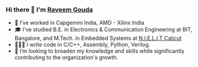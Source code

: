 ### Hi there 👋 I'm <a href="https://www.linkedin.com/in/raveemgouda97">Raveem Gouda</a>

<!--
**Raveem13/Raveem13** is a ✨ _special_ ✨ repository because its `README.md` (this file) appears on your GitHub profile.

Here are some ideas to get you started:

- 🔭 I’m currently working on ...
- 🌱 I’m currently learning ...
- 👯 I’m looking to collaborate on ...
- 🤔 I’m looking for help with ...
- 💬 Ask me about ...
- 📫 How to reach me: ...
- 😄 Pronouns: ...
- ⚡ Fun fact: ...
-->
- 🏢 I’ve worked in Capgemini India, AMD - Xilinx India
- 🎓 I've studied B.E. in Electronics & Communication Engineering at BIT, Bangalore, and M.Tech. in Embedded Systems at <a href=https://nielit.gov.in/index.php>N.I.E.L.I.T Calicut</a>
- 🧑🏽‍💻 I write code in C/C++, Assembly, Python, Verilog.
- 👯 I’m looking to broaden my knowledge and skills while significantly contributing to the organization's growth.

<!--  ![](https://leetcard.jacoblin.cool/raveemKG?animation=false) -->

